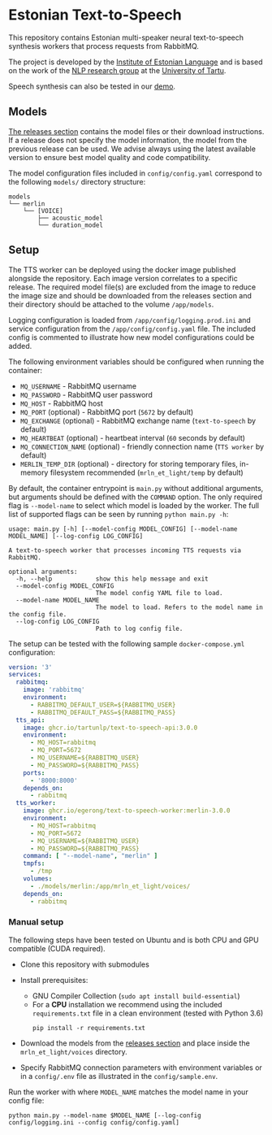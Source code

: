 # Estonian Text-to-Speech

This repository contains Estonian multi-speaker neural text-to-speech synthesis workers that process requests from
RabbitMQ.

The project is developed by the [Institute of Estonian Language](https://www.eki.ee) and is based on the work of the [NLP research group](https://tartunlp.ai) at the [University of Tartu](https://ut.ee).

Speech synthesis can also be tested in our [demo](https://www.eki.ee/heli).

## Models

[The releases section](https://github.com/egerong/text-to-speech-worker/releases) contains the model files or their
download instructions. If a release does not specify the model information, the model from the previous release can
be used. We advise always using the latest available version to ensure best model quality and code compatibility.

The model configuration files included in `config/config.yaml` correspond to the following `models/` directory
structure:

```
models
└── merlin
    └── [VOICE]
        ├── acoustic_model
        └── duration_model
```

## Setup

The TTS worker can be deployed using the docker image published alongside the repository. Each image version correlates
to a specific release. The required model file(s) are excluded from the image to reduce the image size and should be
downloaded from the releases section and their directory should be attached to the volume `/app/models`.

Logging configuration is loaded from `/app/config/logging.prod.ini` and service configuration from the
`/app/config/config.yaml` file. The included config is commented to illustrate how new model configurations could be
added.

The following environment variables should be configured when running the container:

- `MQ_USERNAME` - RabbitMQ username
- `MQ_PASSWORD` - RabbitMQ user password
- `MQ_HOST` - RabbitMQ host
- `MQ_PORT` (optional) - RabbitMQ port (`5672` by default)
- `MQ_EXCHANGE` (optional) - RabbitMQ exchange name (`text-to-speech` by default)
- `MQ_HEARTBEAT` (optional) - heartbeat interval (`60` seconds by default)
- `MQ_CONNECTION_NAME` (optional) - friendly connection name (`TTS worker` by default)
- `MERLIN_TEMP_DIR` (optional) - directory for storing temporary files, in-memory filesystem recommended (`mrln_et_light/temp` by default)

By default, the container entrypoint is `main.py` without additional arguments, but arguments should be defined with the
`COMMAND` option. The only required flag is `--model-name` to select which model is loaded by the worker. The full list
of supported flags can be seen by running `python main.py -h`:

```commandline
usage: main.py [-h] [--model-config MODEL_CONFIG] [--model-name MODEL_NAME] [--log-config LOG_CONFIG]

A text-to-speech worker that processes incoming TTS requests via RabbitMQ.

optional arguments:
  -h, --help            show this help message and exit
  --model-config MODEL_CONFIG
                        The model config YAML file to load.
  --model-name MODEL_NAME
                        The model to load. Refers to the model name in the config file.
  --log-config LOG_CONFIG
                        Path to log config file.
```

The setup can be tested with the following sample `docker-compose.yml` configuration:

```yaml
version: '3'
services:
  rabbitmq:
    image: 'rabbitmq'
    environment:
      - RABBITMQ_DEFAULT_USER=${RABBITMQ_USER}
      - RABBITMQ_DEFAULT_PASS=${RABBITMQ_PASS}
  tts_api:
    image: ghcr.io/tartunlp/text-to-speech-api:3.0.0
    environment:
      - MQ_HOST=rabbitmq
      - MQ_PORT=5672
      - MQ_USERNAME=${RABBITMQ_USER}
      - MQ_PASSWORD=${RABBITMQ_PASS}
    ports:
      - '8000:8000'
    depends_on:
      - rabbitmq
  tts_worker:
    image: ghcr.io/egerong/text-to-speech-worker:merlin-3.0.0
    environment:
      - MQ_HOST=rabbitmq
      - MQ_PORT=5672
      - MQ_USERNAME=${RABBITMQ_USER}
      - MQ_PASSWORD=${RABBITMQ_PASS}
    command: [ "--model-name", "merlin" ]
    tmpfs:
      - /tmp
    volumes:
      - ./models/merlin:/app/mrln_et_light/voices/
    depends_on:
      - rabbitmq
```

### Manual setup

The following steps have been tested on Ubuntu and is both CPU and GPU compatible (CUDA required).

- Clone this repository with submodules
- Install prerequisites:
    - GNU Compiler Collection (`sudo apt install build-essential`)
    - For a **CPU** installation we recommend using the included `requirements.txt` file in a clean environment (tested with
      Python 3.6)
      ```commandline
      pip install -r requirements.txt
      ```


- Download the models from the [releases section](https://github.com/egerong/text-to-speech-worker/releases) and
  place inside the `mrln_et_light/voices` directory.

- Specify RabbitMQ connection parameters with environment variables or in a `config/.env` file as illustrated in the
  `config/sample.env`.

Run the worker with where `MODEL_NAME` matches the model name in your config file:

```commandline
python main.py --model-name $MODEL_NAME [--log-config config/logging.ini --config config/config.yaml]
```
